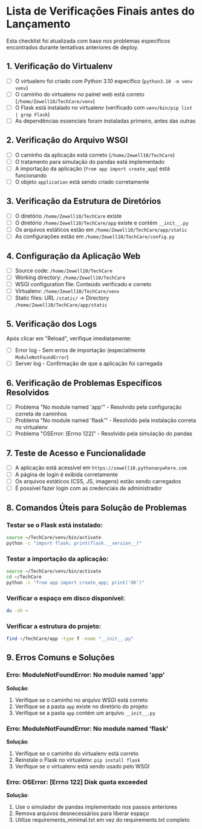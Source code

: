 # Lista de Verificações Finais antes do Lançamento

Esta checklist foi atualizada com base nos problemas específicos encontrados durante tentativas anteriores de deploy.

## 1. Verificação do Virtualenv

- [ ] O virtualenv foi criado com Python 3.10 específico (`python3.10 -m venv venv`)
- [ ] O caminho do virtualenv no painel web está correto (`/home/Zewell10/TechCare/venv`)
- [ ] O Flask está instalado no virtualenv (verificado com `venv/bin/pip list | grep Flask`)
- [ ] As dependências essenciais foram instaladas primeiro, antes das outras

## 2. Verificação do Arquivo WSGI

- [ ] O caminho da aplicação está correto (`/home/Zewell10/TechCare`)
- [ ] O tratamento para simulação do pandas está implementado
- [ ] A importação da aplicação (`from app import create_app`) está funcionando
- [ ] O objeto `application` está sendo criado corretamente

## 3. Verificação da Estrutura de Diretórios

- [ ] O diretório `/home/Zewell10/TechCare` existe
- [ ] O diretório `/home/Zewell10/TechCare/app` existe e contém `__init__.py`
- [ ] Os arquivos estáticos estão em `/home/Zewell10/TechCare/app/static`
- [ ] As configurações estão em `/home/Zewell10/TechCare/config.py`

## 4. Configuração da Aplicação Web

- [ ] Source code: `/home/Zewell10/TechCare`
- [ ] Working directory: `/home/Zewell10/TechCare`
- [ ] WSGI configuration file: Conteúdo verificado e correto
- [ ] Virtualenv: `/home/Zewell10/TechCare/venv`
- [ ] Static files: URL `/static/` → Directory `/home/Zewell10/TechCare/app/static`

## 5. Verificação dos Logs

Após clicar em "Reload", verifique imediatamente:

- [ ] Error log - Sem erros de importação (especialmente `ModuleNotFoundError`)
- [ ] Server log - Confirmação de que a aplicação foi carregada

## 6. Verificação de Problemas Específicos Resolvidos

- [ ] Problema "No module named 'app'" - Resolvido pela configuração correta de caminhos
- [ ] Problema "No module named 'flask'" - Resolvido pela instalação correta no virtualenv
- [ ] Problema "OSError: [Errno 122]" - Resolvido pela simulação do pandas

## 7. Teste de Acesso e Funcionalidade

- [ ] A aplicação está acessível em `https://zewell10.pythonanywhere.com`
- [ ] A página de login é exibida corretamente
- [ ] Os arquivos estáticos (CSS, JS, imagens) estão sendo carregados
- [ ] É possível fazer login com as credenciais de administrador

## 8. Comandos Úteis para Solução de Problemas

### Testar se o Flask está instalado:
```bash
source ~/TechCare/venv/bin/activate
python -c "import flask; print(flask.__version__)"
```

### Testar a importação da aplicação:
```bash
source ~/TechCare/venv/bin/activate
cd ~/TechCare
python -c "from app import create_app; print('OK')"
```

### Verificar o espaço em disco disponível:
```bash
du -sh ~
```

### Verificar a estrutura do projeto:
```bash
find ~/TechCare/app -type f -name "__init__.py"
```

## 9. Erros Comuns e Soluções

### Erro: ModuleNotFoundError: No module named 'app'
**Solução**: 
1. Verifique se o caminho no arquivo WSGI está correto
2. Verifique se a pasta `app` existe no diretório do projeto
3. Verifique se a pasta `app` contém um arquivo `__init__.py`

### Erro: ModuleNotFoundError: No module named 'flask'
**Solução**:
1. Verifique se o caminho do virtualenv está correto
2. Reinstale o Flask no virtualenv: `pip install flask`
3. Verifique se o virtualenv está sendo usado pelo WSGI

### Erro: OSError: [Errno 122] Disk quota exceeded
**Solução**:
1. Use o simulador de pandas implementado nos passos anteriores
2. Remova arquivos desnecessários para liberar espaço
3. Utilize requirements_minimal.txt em vez do requirements.txt completo 
